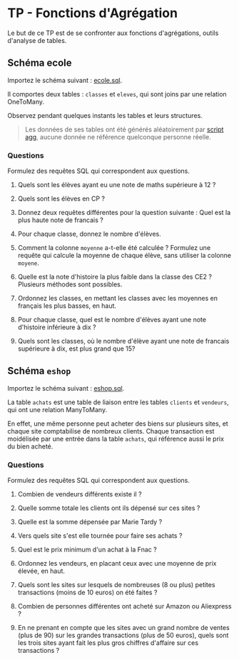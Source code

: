 # TP - Fonctions d'Agrégation

Le but de ce TP est de se confronter aux fonctions d'agrégations, outils d'analyse de tables.

## Schéma ecole

Importez le schéma suivant : [ecole.sql](./data/ecole.sql).

Il comportes deux tables : `classes` et `eleves`, qui sont joins par une relation OneToMany.

Observez pendant quelques instants les tables et leurs structures.

>Les données de ses tables ont été générés aléatoirement par [script agg](../../src/agg.py), aucune donnée ne référence quelconque personne réelle.

### Questions

Formulez des requêtes SQL qui correspondent aux questions.

1) Quels sont les élèves ayant eu une note de maths supérieure à 12 ?

2) Quels sont les élèves en CP ?

3) Donnez deux requêtes différentes pour la question suivante : Quel est la plus haute note de francais ?

4) Pour chaque classe, donnez le nombre d'élèves.

5) Comment la colonne `moyenne` a-t-elle été calculée ? Formulez une requête qui calcule la moyenne de chaque élève, sans utiliser la colonne `moyene`.

6) Quelle est la note d'histoire la plus faible dans la classe des CE2 ? Plusieurs méthodes sont possibles.

7) Ordonnez les classes, en mettant les classes avec les moyennes en français les plus basses, en haut.

8) Pour chaque classe, quel est le nombre d'élèves ayant une note d'histoire inférieure à dix ?

9) Quels sont les classes, où le nombre d'élève ayant une note de francais supérieure à dix, est plus grand que 15?

## Schéma `eshop`

Importez le schéma suivant : [eshop.sql](./data/eshop.sql).

La table `achats` est une table de liaison entre les tables `clients` et `vendeurs`, qui ont une relation ManyToMany.

En effet, une même personne peut acheter des biens sur plusieurs sites, et chaque site comptabilise de nombreux clients. Chaque transaction est moidélisée par une entrée dans la table `achats`, qui référence aussi le prix du bien acheté.

### Questions

Formulez des requêtes SQL qui correspondent aux questions.

1) Combien de vendeurs différents existe il ?

2) Quelle somme totale les clients ont ils dépensé sur ces sites ?

3) Quelle est la somme dépensée par Marie Tardy ?
<!-- A modifier si on recharge le script -->

4) Vers quels site s'est elle tournée pour faire ses achats ?

5) Quel est le prix minimum d'un achat à la Fnac ?

6) Ordonnez les vendeurs, en placant ceux avec une moyenne de prix élevée, en haut.

7) Quels sont les sites sur lesquels de nombreuses (8 ou plus) petites transactions (moins de 10 euros) on été faites ?

8) Combien de personnes différentes ont acheté sur Amazon ou Aliexpress ?
<!-- a modifier --> 

9) En ne prenant en compte que les sites avec un grand nombre de ventes (plus de 90) sur les grandes transactions (plus de 50 euros), quels sont les trois sites ayant fait les plus gros chiffres d'affaire sur ces transactions ?
